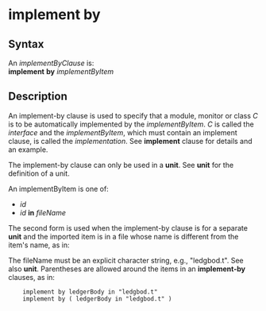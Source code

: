
# implement by

## Syntax
An _implementByClause_ is:   
**implement** **by** _implementByItem_

## Description
An implement-by clause is used to specify that a module, monitor or class _C_ is to be automatically implemented by the _implementByItem_. _C_ is called the _interface_ and the _implementByItem_, which must contain an implement clause, is called the _implementation_. See **implement** clause for details and an example.

The implement-by clause can only be used in a **unit**. See **unit** for the definition of a unit.

An implementByItem is one of:


-   _id_
-   _id_ **in** _fileName_


The second form is used when the implement-by clause is for a separate **unit** and the imported item is in a file whose name is different from the item's name, as in:

The fileName must be an explicit character string, e.g., "ledgbod.t". See also **unit**. Parentheses are allowed around the items in an **implement-by** clauses, as in:

        implement by ledgerBody in "ledgbod.t"
        implement by ( ledgerBody in "ledgbod.t" )
                        
